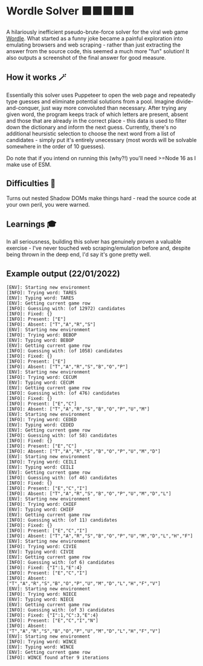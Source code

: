 # Wordle Solver 🟩🟩🟩🟩🟩
A hilariously inefficient pseudo-brute-force solver for the viral web game [Wordle](https://www.powerlanguage.co.uk/wordle/).  What started as a funny joke became a painful exploration into emulating browsers and web scraping - rather than just extracting the answer from the source code, this seemed a much more "fun" solution!  It also outputs a screenshot of the final answer for good measure.

## How it works 🪄
Essentially this solver uses Puppeteer to open the web page and repeatedly type guesses and eliminate potential solutions from a pool.  Imagine divide-and-conquer, just way more convoluted than necessary.  After trying any given word, the program keeps track of which letters are present, absent and those that are already in the correct place - this data is used to filter down the dictionary and inform the next guess.  Currently, there's no additional heursistic selection to choose the next word from a list of candidates - simply put it's entirely unecessary (most words will be solvable somewhere in the order of 10 guesses).

Do note that if you intend on running this (why?!) you'll need >=Node 16 as I make use of ESM.

## Difficulties 🤦
Turns out nested Shadow DOMs make things hard - read the source code at your own peril, you were warned.

## Learnings 🎓
In all seriousness, building this solver has genuinely proven a valuable exercise - I've never touched web scraping/emulation before and, despite being thrown in the deep end, I'd say it's gone pretty well.

## Example output (22/01/2022)
```
[ENV]: Starting new environment
[INFO]: Trying word: TARES
[ENV]: Typing word: TARES
[ENV]: Getting current game row
[INFO]: Guessing with: (of 12972) candidates
[INFO]: Fixed: {}
[INFO]: Present: ["E"]
[INFO]: Absent: ["T","A","R","S"]
[ENV]: Starting new environment
[INFO]: Trying word: BEBOP
[ENV]: Typing word: BEBOP
[ENV]: Getting current game row
[INFO]: Guessing with: (of 1058) candidates
[INFO]: Fixed: {}
[INFO]: Present: ["E"]
[INFO]: Absent: ["T","A","R","S","B","O","P"]
[ENV]: Starting new environment
[INFO]: Trying word: CECUM
[ENV]: Typing word: CECUM
[ENV]: Getting current game row
[INFO]: Guessing with: (of 476) candidates
[INFO]: Fixed: {}
[INFO]: Present: ["E","C"]
[INFO]: Absent: ["T","A","R","S","B","O","P","U","M"]
[ENV]: Starting new environment
[INFO]: Trying word: CEDED
[ENV]: Typing word: CEDED
[ENV]: Getting current game row
[INFO]: Guessing with: (of 58) candidates
[INFO]: Fixed: {}
[INFO]: Present: ["E","C"]
[INFO]: Absent: ["T","A","R","S","B","O","P","U","M","D"]
[ENV]: Starting new environment
[INFO]: Trying word: CEILI
[ENV]: Typing word: CEILI
[ENV]: Getting current game row
[INFO]: Guessing with: (of 46) candidates
[INFO]: Fixed: {}
[INFO]: Present: ["E","C","I"]
[INFO]: Absent: ["T","A","R","S","B","O","P","U","M","D","L"]
[ENV]: Starting new environment
[INFO]: Trying word: CHIEF
[ENV]: Typing word: CHIEF
[ENV]: Getting current game row
[INFO]: Guessing with: (of 11) candidates
[INFO]: Fixed: {}
[INFO]: Present: ["E","C","I"]
[INFO]: Absent: ["T","A","R","S","B","O","P","U","M","D","L","H","F"]
[ENV]: Starting new environment
[INFO]: Trying word: CIVIE
[ENV]: Typing word: CIVIE
[ENV]: Getting current game row
[INFO]: Guessing with: (of 6) candidates
[INFO]: Fixed: {"I":1,"E":4}
[INFO]: Present: ["E","C","I"]
[INFO]: Absent: ["T","A","R","S","B","O","P","U","M","D","L","H","F","V"]
[ENV]: Starting new environment
[INFO]: Trying word: NIECE
[ENV]: Typing word: NIECE
[ENV]: Getting current game row
[INFO]: Guessing with: (of 3) candidates
[INFO]: Fixed: {"I":1,"C":3,"E":4}
[INFO]: Present: ["E","C","I","N"]
[INFO]: Absent: ["T","A","R","S","B","O","P","U","M","D","L","H","F","V"]
[ENV]: Starting new environment
[INFO]: Trying word: WINCE
[ENV]: Typing word: WINCE
[ENV]: Getting current game row
[INFO]: WINCE found after 9 iterations
```